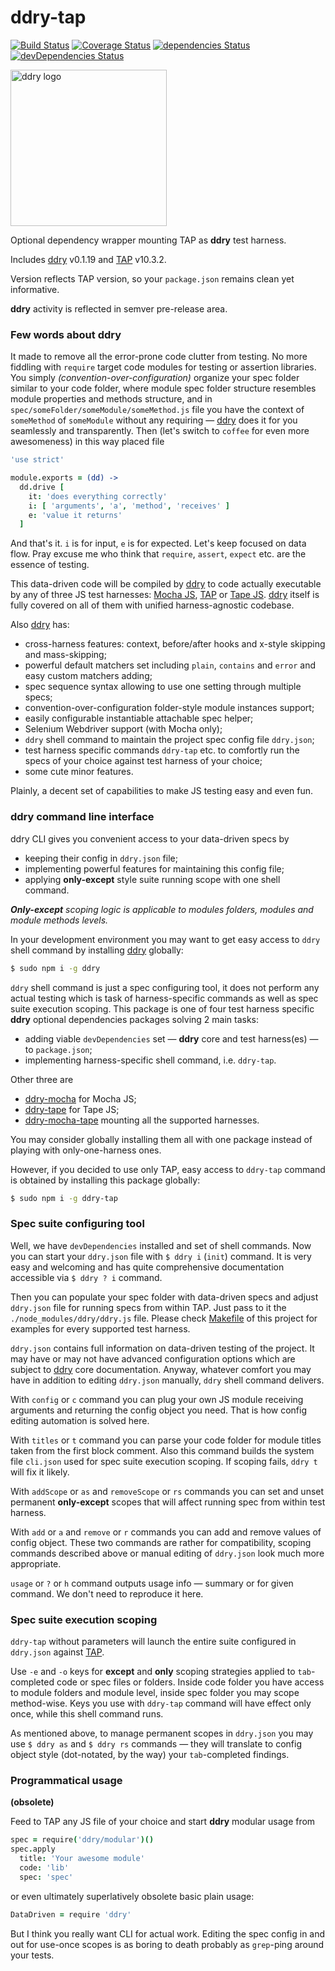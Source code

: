 # ddry-tap

[![Build Status](https://travis-ci.org/ddry/ddry-tap.svg?branch=master)](https://travis-ci.org/ddry/ddry-tap) [![Coverage Status](https://coveralls.io/repos/github/ddry/ddry-tap/badge.svg?branch=master)](https://coveralls.io/github/ddry/ddry-tap?branch=master) [![dependencies Status](https://david-dm.org/ddry/ddry-tap/status.svg)](https://david-dm.org/ddry/ddry-tap) [![devDependencies Status](https://david-dm.org/ddry/ddry-tap/dev-status.svg)](https://david-dm.org/ddry/ddry-tap?type=dev)

<img src="https://cloud.githubusercontent.com/assets/5163953/22628172/6b91f120-ebe0-11e6-8456-0f5b2dc3a553.png" alt="ddry logo" width="250">

Optional dependency wrapper mounting TAP as **ddry** test harness.

Includes [ddry](https://www.npmjs.com/package/ddry) v0.1.19 and [TAP](https://www.npmjs.com/package/tap) v10.3.2.

Version reflects TAP version, so your `package.json` remains clean yet informative.

**ddry** activity is reflected in semver pre-release area.

### Few words about ddry

It made to remove all the error-prone code clutter from testing. No more fiddling with `require` target code modules for testing or assertion libraries. You simply _(convention-over-configuration)_ organize your spec folder similar to your code folder, where module spec folder structure resembles module properties and methods structure, and in `spec/someFolder/someModule/someMethod.js` file you have the context of `someMethod` of `someModule` without any requiring — [ddry](https://www.npmjs.com/package/ddry) does it for you seamlessly and transparently. Then (let's switch to `coffee` for even more awesomeness) in this way placed file

```coffee
'use strict'

module.exports = (dd) ->
  dd.drive [
    it: 'does everything correctly'
    i: [ 'arguments', 'a', 'method', 'receives' ]
    e: 'value it returns'
  ]
```

And that's it. `i` is for input, `e` is for expected. Let's keep focused on data flow. Pray excuse me who think that `require`, `assert`, `expect` etc. are the essence of testing.

This data-driven code will be compiled by [ddry](https://www.npmjs.com/package/ddry) to code actually executable by any of three JS test harnesses: [Mocha JS](https://www.npmjs.com/package/mocha), [TAP](https://www.npmjs.com/package/tap) or [Tape JS](https://www.npmjs.com/package/tape). [ddry](https://www.npmjs.com/package/ddry) itself is fully covered on all of them with unified harness-agnostic codebase.

Also [ddry](https://www.npmjs.com/package/ddry) has:
- cross-harness features: context, before/after hooks and x-style skipping and mass-skipping;
- powerful default matchers set including `plain`, `contains` and `error` and easy custom matchers adding;
- spec sequence syntax allowing to use one setting through multiple specs;
- convention-over-configuration folder-style module instances support;
- easily configurable instantiable attachable spec helper;
- Selenium Webdriver support (with Mocha only);
- `ddry` shell command to maintain the project spec config file `ddry.json`;
- test harness specific commands `ddry-tap` etc. to comfortly run the specs of your choice against test harness of your choice;
- some cute minor features.

Plainly, a decent set of capabilities to make JS testing easy and even fun.

### ddry command line interface

ddry CLI gives you convenient access to your data-driven specs by
- keeping their config in `ddry.json` file;
- implementing powerful features for maintaining this config file;
- applying **only-except** style suite running scope with one shell command. 

_**Only-except** scoping logic is applicable to modules folders, modules and module methods levels._

In your development environment you may want to get easy access to `ddry` shell command by installing [ddry](https://www.npmjs.com/package/ddry) globally:

```sh
$ sudo npm i -g ddry
```

`ddry` shell command is just a spec configuring tool, it does not perform any actual testing which is task of harness-specific commands as well as spec suite execution scoping. This package is one of four test harness specific **ddry** optional dependencies packages solving 2 main tasks:
- adding viable `devDependencies` set — **ddry** core and test harness(es) — to `package.json`;
- implementing harness-specific shell command, i.e. `ddry-tap`.

Other three are
- [ddry-mocha](https://www.npmjs.com/package/ddry-mocha) for Mocha JS;
- [ddry-tape](https://www.npmjs.com/package/ddry-tape) for Tape JS;
- [ddry-mocha-tape](https://www.npmjs.com/package/ddry-mocha-tape) mounting all the supported harnesses.

You may consider globally installing them all with one package instead of playing with only-one-harness ones.

However, if you decided to use only TAP, easy access to `ddry-tap` command is obtained by installing this package globally:

```sh
$ sudo npm i -g ddry-tap
```

### Spec suite configuring tool

Well, we have `devDependencies` installed and set of shell commands. Now you can start your `ddry.json` file with `$ ddry i` (`init`) command. It is very easy and welcoming and has quite comprehensive documentation accessible via `$ ddry ? i` command.

Then you can populate your spec folder with data-driven specs and adjust `ddry.json` file for running specs from within TAP. Just pass to it the `./node_modules/ddry/ddry.js` file. Please check [Makefile](https://github.com/ddry/ddry-tap/blob/master/Makefile) of this project for examples for every supported test harness.

`ddry.json` contains full information on data-driven testing of the project. It may have or may not have advanced configuration options which are subject to [ddry](https://www.npmjs.com/package/ddry) core documentation. Anyway, whatever comfort you may have in addition to editing `ddry.json` manually, `ddry` shell command delivers.

With `config` or `c` command you can plug your own JS module receiving arguments and returning the config object you need. That is how config editing automation is solved here.

With `titles` or `t` command you can parse your code folder for module titles taken from the first block comment. Also this command builds the system file `cli.json` used for spec suite execution scoping. If scoping fails, `ddry t` will fix it likely.

With `addScope` or `as` and `removeScope` or `rs` commands you can set and unset permanent **only-except** scopes that will affect running spec from within test harness.

With `add` or `a` and `remove` or `r` commands you can add and remove values of config object. These two commands are rather for compatibility, scoping commands described above or manual editing of `ddry.json` look much more appropriate.

`usage` or `?` or `h` command outputs usage info — summary or for given command. We don't need to reproduce it here.

### Spec suite execution scoping

`ddry-tap` without parameters will launch the entire suite configured in `ddry.json` against [TAP](https://www.npmjs.com/package/tap).

Use `-e` and `-o` keys for **except** and **only** scoping strategies applied to `tab`-completed code or spec files or folders. Inside code folder you have access to module folders and module level, inside spec folder you may scope method-wise. Keys you use with `ddry-tap` command will have effect only once, while this shell command runs.

As mentioned above, to manage permanent scopes in `ddry.json` you may use `$ ddry as` and `$ ddry rs` commands — they will translate to config object style (dot-notated, by the way) your `tab`-completed findings.

### Programmatical usage
**(obsolete)**

Feed to TAP any JS file of your choice and start **ddry** modular usage from

```coffee
spec = require('ddry/modular')()
spec.apply
  title: 'Your awesome module'
  code: 'lib'
  spec: 'spec'
```

or even ultimately superlatively obsolete basic plain usage:
```coffee
DataDriven = require 'ddry'
```

But I think you really want CLI for actual work. Editing the spec config in and out for use-once scopes is as boring to death probably as `grep`-ping around your tests.

